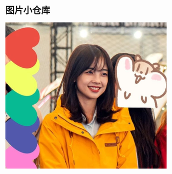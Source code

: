 # 图片小仓库

![冰冰](https://github.com/code4EE/images/blob/main/algorithm-pictures/resources/images/bingbing.jpg)
